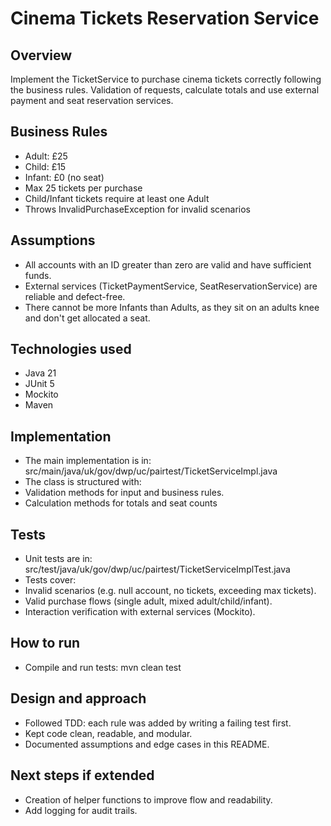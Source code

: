 # Cinema Tickets Reservation Service

## Overview
Implement the TicketService to purchase cinema tickets correctly following the business rules.
Validation of requests, calculate totals and use external payment and seat reservation services.

## Business Rules
- Adult: £25
- Child: £15
- Infant: £0 (no seat)
- Max 25 tickets per purchase
- Child/Infant tickets require at least one Adult
- Throws InvalidPurchaseException for invalid scenarios

## Assumptions
- All accounts with an ID greater than zero are valid and have sufficient funds.
- External services (TicketPaymentService, SeatReservationService) are reliable and defect-free.
- There cannot be more Infants than Adults, as they sit on an adults knee and don't get allocated a seat.

## Technologies used
- Java 21
- JUnit 5
- Mockito
- Maven

## Implementation
- The main implementation is in:
  src/main/java/uk/gov/dwp/uc/pairtest/TicketServiceImpl.java
- The class is structured with:
- Validation methods for input and business rules.
- Calculation methods for totals and seat counts

## Tests
- Unit tests are in:
  src/test/java/uk/gov/dwp/uc/pairtest/TicketServiceImplTest.java
- Tests cover:
- Invalid scenarios (e.g. null account, no tickets, exceeding max tickets).
- Valid purchase flows (single adult, mixed adult/child/infant).
- Interaction verification with external services (Mockito).

## How to run
- Compile and run tests:
  mvn clean test

## Design and approach
- Followed TDD: each rule was added by writing a failing test first.
- Kept code clean, readable, and modular.
- Documented assumptions and edge cases in this README.

## Next steps if extended
- Creation of helper functions to improve flow and readability.
- Add logging for audit trails.